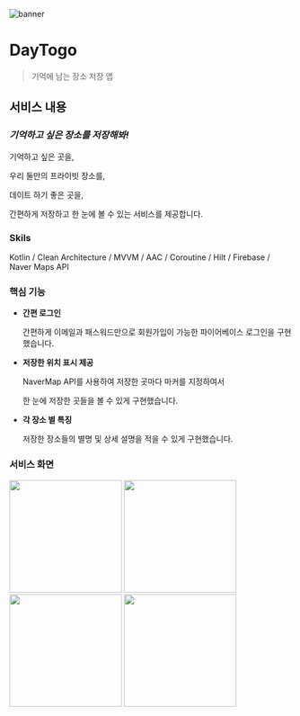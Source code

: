 ![banner](https://github.com/Songgyubin/DayTogo/assets/37494776/c7e9729b-121b-488e-a103-994ec213d275.png)

# DayTogo
> 기억에 남는 장소 저장 앱

## 서비스 내용

### *기억하고 싶은 장소를 저장해봐!*

기억하고 싶은 곳을,

우리 둘만의 프라이빗 장소를,

데이트 하기 좋은 곳을,

간편하게 저장하고 한 눈에 볼 수 있는 서비스를 제공합니다.

### Skils
Kotlin / Clean Architecture / MVVM / AAC / Coroutine / Hilt / Firebase / Naver Maps API


### 핵심 기능

- **간편 로그인**
    
     간편하게 이메일과 패스워드만으로 회원가입이 가능한 파이어베이스 로그인을 구현했습니다.
    
- **저장한 위치 표시 제공**
    
    NaverMap API를 사용하여 저장한 곳마다 마커를 지정하여서
    
    한 눈에 저장한 곳들을 볼 수 있게 구현했습니다.
    
- **각 장소 별 특징**
    
    저장한 장소들의 별명 및 상세 설명을 적을 수 있게 구현했습니다.

### 서비스 화면
<div> 
    <img width="200" src ="https://github.com/Songgyubin/DayTogo/assets/37494776/b60e3091-d4f8-4fdf-9d32-041a5ae05947.jpeg"> 
     <img width="200" src ="https://user-images.githubusercontent.com/37494776/186362538-44e975ae-6da0-45e0-85ee-14107c89732a.jpeg"> 
      <img width="200" src ="https://user-images.githubusercontent.com/37494776/186362554-70c8d3b8-af7b-47a3-bfb4-8e33c8d508a7.jpeg"> 
    <img width="200" src ="https://user-images.githubusercontent.com/37494776/186362516-4c6e351d-d6b6-4159-9f9f-529b6472f26a.jpeg"> 
  
  

</div> 
